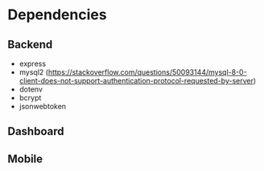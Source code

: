 # Dependencies
## Backend
- express
- mysql2 (https://stackoverflow.com/questions/50093144/mysql-8-0-client-does-not-support-authentication-protocol-requested-by-server)
- dotenv
- bcrypt
- jsonwebtoken
## Dashboard

## Mobile